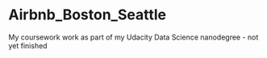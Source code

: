 # Airbnb_Boston_Seattle
My coursework work as part of my Udacity Data Science nanodegree - not yet finished
